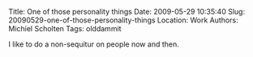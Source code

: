 Title: One of those personality things
Date: 2009-05-29 10:35:40
Slug: 20090529-one-of-those-personality-things
Location: Work
Authors: Michiel Scholten
Tags: olddammit

<p>I like to do a non-sequitur on people now and then.</p>